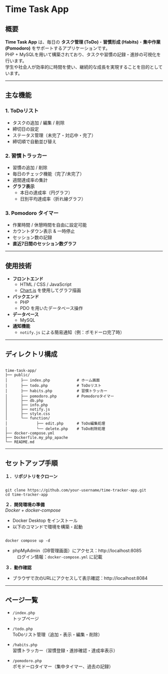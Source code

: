 # Time Task App

## 概要
**Time Task App** は、毎日の **タスク管理 (ToDo)**・**習慣形成 (Habits)**・**集中作業 (Pomodoro)** をサポートするアプリケーションです。  
PHP + MySQLを用いて構築されており、タスクや習慣の記録・進捗の可視化を行います。  
学生や社会人が効率的に時間を使い、継続的な成長を実現することを目的としています。

---

## 主な機能
### 1. ToDoリスト
- タスクの追加 / 編集 / 削除
- 締切日の設定
- ステータス管理（未完了・対応中・完了）
- 締切順で自動並び替え

### 2. 習慣トラッカー
- 習慣の追加 / 削除
- 毎日のチェック機能（完了/未完了）
- 週間達成率の集計
- **グラフ表示**
  - 本日の達成率（円グラフ）
  - 日別平均達成率（折れ線グラフ）

### 3. Pomodoro タイマー
- 作業時間 / 休憩時間を自由に設定可能
- カウントダウン表示 & 一時停止
- セッション数の記録
- **直近7日間のセッション数グラフ**

---

## 使用技術
- **フロントエンド**
  - HTML / CSS / JavaScript
  - [Chart.js](https://www.chartjs.org/) を使用してグラフ描画
- **バックエンド**
  - PHP
  - PDO を用いたデータベース操作
- **データベース**
  - MySQL
- **通知機能**
  - `notify.js` による簡易通知（例：ポモドーロ完了時）

---

## ディレクトリ構成
<pre><code>
time-task-app/
├── public/
│      ├── index.php            # ホーム画面
│      ├── todo.php             # ToDoリスト
│      ├── habits.php           # 習慣トラッカー
│      ├── pomodoro.php         # Pomodoroタイマー
│      ├── db.php
│      ├── info.php
│      ├── notify.js
│      ├── style.css
│      └── function/
│             ├── edit.php      # ToDo編集処理
│             └── delete.php    # ToDo削除処理
├── docker-compose.yml
├── Dockerfile.my_php_apache
└── README.md
</code></pre>

---

## セットアップ手順

**１．リポジトリをクローン**
<pre><code>
git clone https://github.com/your-username/time-tracker-app.git
cd time-tracker-app
</code></pre>

**２．開発環境の準備**  
*Docker + docker-compose*
- Docker Desktop をインストール
- 以下のコマンドで環境を構築・起動
<pre><code>
docker compose up -d
</code></pre>
- phpMyAdmin（DB管理画面）にアクセス：http://localhost:8085  
　ログイン情報：`docker-compose.yml` に記載

**３．動作確認**
- ブラウザで次のURLにアクセスして表示確認：http://localhost:8084

---

## ページ一覧

- `/index.php`  
  トップページ

- `/todo.php`  
  ToDoリスト管理（追加・表示・編集・削除）

- `/habits.php`  
  習慣トラッカー（習慣登録・進捗確認・達成率表示）

- `/pomodoro.php`  
  ポモドーロタイマー（集中タイマー、過去の記録）
